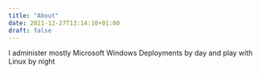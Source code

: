 ```yaml
---
title: "About"
date: 2021-12-27T13:14:10+01:00
draft: false
---
```


I administer mostly Microsoft Windows Deployments by day and play with Linux by night
